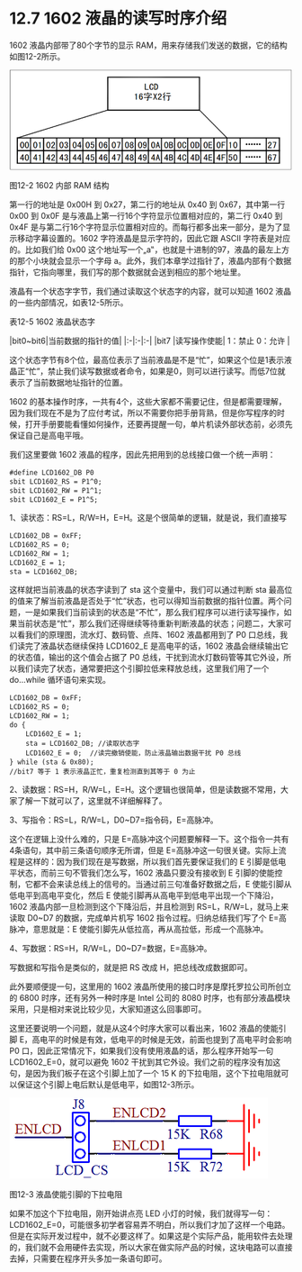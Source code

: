 # 12.7 1602 液晶的读写时序介绍

1602 液晶内部带了80个字节的显示 RAM，用来存储我们发送的数据，它的结构如图12-2所示。

![](images/45.png) 

图12-2 1602 内部 RAM 结构

第一行的地址是 0x00H 到 0x27，第二行的地址从 0x40 到 0x67，其中第一行 0x00 到 0x0F 是与液晶上第一行16个字符显示位置相对应的，第二行 0x40 到 0x4F 是与第二行16个字符显示位置相对应的。而每行都多出来一部分，是为了显示移动字幕设置的。1602 字符液晶是显示字符的，因此它跟 ASCII 字符表是对应的。比如我们给 0x00 这个地址写一个„a‟，也就是十进制的97，液晶的最左上方的那个小块就会显示一个字母 a。此外，我们本章学过指针了，液晶内部有个数据指针，它指向哪里，我们写的那个数据就会送到相应的那个地址里。

液晶有一个状态字字节，我们通过读取这个状态字的内容，就可以知道 1602 液晶的一些内部情况，如表12-5所示。

表12-5 1602 液晶状态字 

|bit0~bit6|当前数据的指针的值|
|:-|:-|:-|
|bit7 |读写操作使能| 1：禁止   0：允许 |

这个状态字节有8个位，最高位表示了当前液晶是不是“忙”，如果这个位是1表示液晶正“忙”，禁止我们读写数据或者命令，如果是0，则可以进行读写。而低7位就表示了当前数据地址指针的位置。

1602 的基本操作时序，一共有4个，这些大家都不需要记住，但是都需要理解，因为我们现在不是为了应付考试，所以不需要你把手册背熟，但是你写程序的时候，打开手册要能看懂如何操作，还要再提醒一句，单片机读外部状态前，必须先保证自己是高电平哦。

我们这里要做 1602 液晶的程序，因此先把用到的总线接口做一个统一声明：

``` 
#define LCD1602_DB P0
sbit LCD1602_RS = P1^0;
sbit LCD1602_RW = P1^1;
sbit LCD1602_E = P1^5;
```

1、读状态：RS=L，R/W=H，E=H。这是个很简单的逻辑，就是说，我们直接写 

```
LCD1602_DB = 0xFF;
LCD1602_RS = 0;
LCD1602_RW = 1;
LCD1602_E = 1;
sta = LCD1602_DB;
```

这样就把当前液晶的状态字读到了 sta 这个变量中，我们可以通过判断 sta 最高位的值来了解当前液晶是否处于“忙”状态，也可以得知当前数据的指针位置。两个问题，一是如果我们当前读到的状态是“不忙”，那么我们程序可以进行读写操作，如果当前状态是“忙”，那么我们还得继续等待重新判断液晶的状态；问题二，大家可以看我们的原理图，流水灯、数码管、点阵、1602 液晶都用到了 P0 口总线，我们读完了液晶状态继续保持 LCD1602_E 是高电平的话，1602 液晶会继续输出它的状态值，输出的这个值会占据了 P0 总线，干扰到流水灯数码管等其它外设，所以我们读完了状态，通常要把这个引脚拉低来释放总线，这里我们用了一个 do...while 循环语句来实现。 

```
LCD1602_DB = 0xFF;
LCD1602_RS = 0;
LCD1602_RW = 1;
do {
    LCD1602_E = 1;
    sta = LCD1602_DB; //读取状态字
    LCD1602_E = 0;  //读完撤销使能，防止液晶输出数据干扰 P0 总线
} while (sta & 0x80);
//bit7 等于 1 表示液晶正忙，重复检测直到其等于 0 为止
```

2、读数据：RS=H，R/W=L，E=H。这个逻辑也很简单，但是读数据不常用，大家了解一下就可以了，这里就不详细解释了。

3、写指令：RS=L，R/W=L，D0~D7=指令码，E=高脉冲。

这个在逻辑上没什么难的，只是 E=高脉冲这个问题要解释一下。这个指令一共有4条语句，其中前三条语句顺序无所谓，但是 E=高脉冲这一句很关键。实际上流程是这样的：因为我们现在是写数据，所以我们首先要保证我们的 E 引脚是低电平状态，而前三句不管我们怎么写，1602 液晶只要没有接收到 E 引脚的使能控制，它都不会来读总线上的信号的。当通过前三句准备好数据之后，E 使能引脚从低电平到高电平变化，然后 E 使能引脚再从高电平到低电平出现一个下降沿，1602 液晶内部一旦检测到这个下降沿后，并且检测到 RS=L，R/W=L，就马上来读取 D0~D7 的数据，完成单片机写 1602 指令过程。归纳总结我们写了个 E=高脉冲，意思就是：E 使能引脚先从低拉高，再从高拉低，形成一个高脉冲。

4、写数据：RS=H，R/W=L，D0~D7=数据，E=高脉冲。

写数据和写指令是类似的，就是把 RS 改成 H，把总线改成数据即可。

此外要顺便提一句，这里用的 1602 液晶所使用的接口时序是摩托罗拉公司所创立的 6800 时序，还有另外一种时序是 Intel 公司的 8080 时序，也有部分液晶模块采用，只是相对来说比较少见，大家知道这么回事即可。

这里还要说明一个问题，就是从这4个时序大家可以看出来，1602 液晶的使能引脚 E，高电平的时候是有效，低电平的时候是无效，前面也提到了高电平时会影响 P0 口，因此正常情况下，如果我们没有使用液晶的话，那么程序开始写一句 LCD1602_E=0，就可以避免 1602 干扰到其它外设。我们之前的程序没有加这句，是因为我们板子在这个引脚上加了一个 15 K 的下拉电阻，这个下拉电阻就可以保证这个引脚上电后默认是低电平，如图12-3所示。 

![](images/46.png)

图12-3 液晶使能引脚的下拉电阻

如果不加这个下拉电阻，刚开始讲点亮 LED 小灯的时候，我们就得写一句：LCD1602_E=0，可能很多初学者容易弄不明白，所以我们才加了这样一个电路。但是在实际开发过程中，就不必要这样了。如果这是个实际产品，能用软件去处理的，我们就不会用硬件去实现，所以大家在做实际产品的时候，这块电路可以直接去掉，只需要在程序开头多加一条语句即可。 